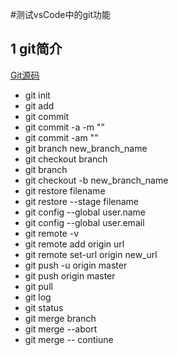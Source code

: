 #测试vsCode中的git功能

## 1 git简介

[Git源码](https://github.com/git/git)
- git init
- git add 
- git commit
- git commit -a -m ""
- git commit -am ""
- git branch new_branch_name
- git checkout branch
- git branch
- git checkout -b new_branch_name
- git restore filename
- git restore --stage filename
- git config --global user.name 
- git config --global user.email
- git remote -v
- git remote add origin url
- git remote set-url origin new_url
- git push -u origin master
- git push origin master
- git pull
- git log
- git status
- git merge branch
- git merge --abort
- git merge -- contiune

